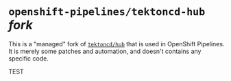# `openshift-pipelines/tektoncd-hub` *fork*

This is a "managed" fork of [`tektoncd/hub`](tektoncdhub) that is used in OpenShift Pipelines.
It is merely some patches and automation, and doesn't contains any specific code.

[tektoncdhub]: https://github.com/tektoncd/hub

TEST

